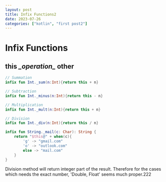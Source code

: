 ```yaml
---
layout: post
title: Infix Functions2
date: 2023-07-26
categories: ["kotlin", "first post2"]
---
```



# Infix Functions

## this _\_operation\__ other



```kotlin
// Summation
infix fun Int._sum(n:Int){return this + n}

// Subtraction
infix fun Int._minus(n:Int){return this - n}

// Multiplication
infix fun Int._mult(n:Int){return this + n}

// Division
infix fun Int._div(n:Int){return this / n}

infix fun String._mail(c: Char): String {
    return "$this@" + when(c){
        'g' -> "gmail.com"
        'o' -> "outlook.com"
        else -> "mail.com"
    }
}
```
Division method will return integer part of the result.
Therefore for the cases which needs the exact number, 
'Double, Float' seems much proper.222